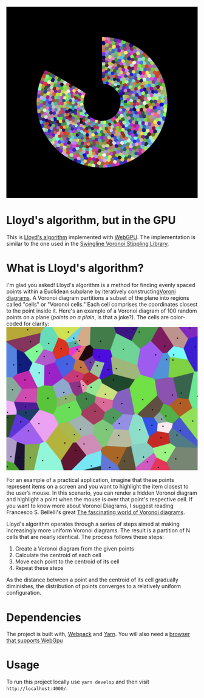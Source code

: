![arc](./arc.png)
# Lloyd's algorithm, but in the GPU
This is [Lloyd's algorithm](https://en.wikipedia.org/wiki/Lloyd%27s_algorithm) implemented with [WebGPU](https://developer.mozilla.org/en-US/docs/Web/API/WebGPU_API). The implementation is similar to the one used in the [Swingline Voronoi Stippling Library](https://www.mattkeeter.com/projects/swingline/).

# What is Lloyd's algorithm?
I'm glad you asked! Lloyd's algorithm is a method for finding evenly spaced points within a Euclidean subplane by iteratively constructing[Voroni diagrams](https://en.wikipedia.org/wiki/Voronoi_diagram). A Voronoi diagram partitions a subset of the plane into regions called "cells" or "Voronoi cells."  Each cell comprises the coordinates closest to the point inside it. Here's an example of a Voronoi diagram of 100 random points on a plane (*points on a plain*, is that a joke?). The cells are color-coded for clarity:
![Vornoi diagram for 100 random points on a plane](./Vornoi-diagram.png)


For an example of a practical application, imagine that these points represent items on a screen and you want to highlight the item closest to the user’s mouse. In this scenario, you can render a hidden Voronoi diagram and highlight a point when the mouse is over that point's respective cell.  If you want to know more about Voronoi Diagrams, I suggest reading Francesco S. Bellelli's great [The fascinating world of Voronoi diagrams](https://fbellelli.com/posts/2021-07-08-the-fascinating-world-of-voronoi-diagrams/).

Lloyd's algorithm operates through a series of steps aimed at making increasingly more uniform Voronoi diagrams. The result is a partition of N cells that are nearly identical. The process follows these steps:

1. Create a Voronoi diagram from the given points
1. Calculate the centroid of each cell
1. Move each point to the centroid of its cell
1. Repeat these steps

As the distance between a point and the centroid of its cell gradually diminishes, the distribution of points converges to a relatively uniform configuration.

# Dependencies
The project is built with, [Webpack](https://webpack.js.org/) and [Yarn](https://yarnpkg.com/). You will also need a [browser that supports WebGpu](https://caniuse.com/webgpu)

# Usage
To run this project locally use `yarn develop` and then visit `http://localhost:4000/`.

